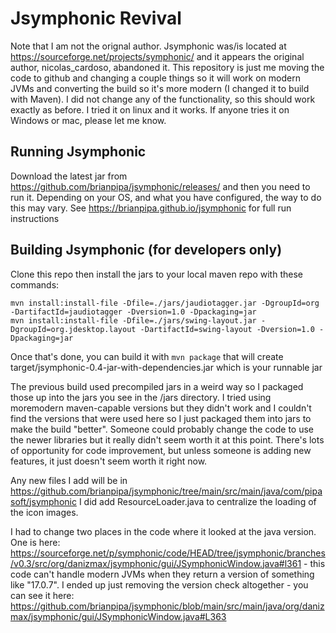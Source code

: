 # Jsymphonic Revival

Note that I am not the orignal author. Jsymphonic was/is located at https://sourceforge.net/projects/symphonic/ and it appears the original author, nicolas_cardoso, abandoned it. This repository is just me moving the code to github and changing a couple things so it will work on modern JVMs and converting the build so it's more modern (I changed it to build with Maven). I did not change any of the functionality, so this should work exactly as before. I tried it on linux and it works. If anyone tries it on Windows or mac, please let me know.

## Running Jsymphonic
Download the latest jar from https://github.com/brianpipa/jsymphonic/releases/ and then you need to run it. Depending on your OS, and what you have configured, the way to do this may vary. See https://brianpipa.github.io/jsymphonic for full run instructions

## Building Jsymphonic (for developers only)
Clone this repo then install the jars to your local maven repo with these commands:
```
mvn install:install-file -Dfile=./jars/jaudiotagger.jar -DgroupId=org -DartifactId=jaudiotagger -Dversion=1.0 -Dpackaging=jar
mvn install:install-file -Dfile=./jars/swing-layout.jar -DgroupId=org.jdesktop.layout -DartifactId=swing-layout -Dversion=1.0 -Dpackaging=jar
```
Once that's done, you can build it with `mvn package` that will create target/jsymphonic-0.4-jar-with-dependencies.jar which is your runnable jar

The previous build used precompiled jars in a weird way so I packaged those up into the jars you see in the /jars directory. I tried using moremodern maven-capable versions but they didn't work and I couldn't find the versions that were used here so I just packaged them into jars to make the build "better". Someone could probably change the code to use the newer libraries but it really didn't seem worth it at this point. There's lots of opportunity for code improvement, but unless someone is adding new features, it just doesn't seem worth it right now.

Any new files I add will be in https://github.com/brianpipa/jsymphonic/tree/main/src/main/java/com/pipasoft/jsymphonic I did add ResourceLoader.java to centralize the loading of the icon images.

I had to change two places in the code where it looked at the java version. One is here: https://sourceforge.net/p/symphonic/code/HEAD/tree/jsymphonic/branches/v0.3/src/org/danizmax/jsymphonic/gui/JSymphonicWindow.java#l361 - this code can't handle modern JVMs when they return a version of something like "17.0.7". I ended up just removing the version check altogether - you can see it here: https://github.com/brianpipa/jsymphonic/blob/main/src/main/java/org/danizmax/jsymphonic/gui/JSymphonicWindow.java#L363
